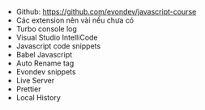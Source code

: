 -   Github: https://github.com/evondev/javascript-course
-   Các extension nên vài nếu chưa có
-   Turbo console log
-   Visual Studio IntelliCode
-   Javascript code snippets
-   Babel Javascript
-   Auto Rename tag
-   Evondev snippets
-   Live Server
-   Prettier
-   Local History
